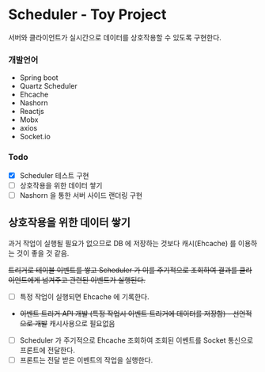 # Scheduler - Toy Project

서버와 클라이언트가 실시간으로 데이터를 상호작용할 수 있도록 구현한다.

### 개발언어

- Spring boot
- Quartz Scheduler
- Ehcache
- Nashorn
- Reactjs
- Mobx
- axios
- Socket.io

### Todo

- [x] Scheduler 테스트 구현
- [ ] 상호작용을 위한 데이터 쌓기
- [ ] Nashorn 을 통한 서버 사이드 랜더링 구현

## 상호작용을 위한 데이터 쌓기

과거 작업이 실행될 필요가 없으므로 DB 에 저장하는 것보다 캐시(Ehcache) 를 이용하는 것이 좋을 것 같음.

~~트리거로 테이블 이벤트를 쌓고 Scheduler 가 이를 주기적으로 조회하여 결과를 클라이언트에게 넘겨주고 관련된 이벤트가 실행된다.~~

- [ ] 특정 작업이 실행되면 Ehcache 에 기록한다.
- ~~이벤트 트리거 API 개발  (특정 작업시 이벤트 트리거에 데이터를 저장함) - 선언적으로 개발~~ 캐시사용으로 필요없음
- [ ] Scheduler 가 주기적으로 Ehcache 조회하여 조회된 이벤트를 Socket 통신으로 프론트에 전달한다.
- [ ] 프론트는 전달 받은 이벤트의 작업을 실행한다.